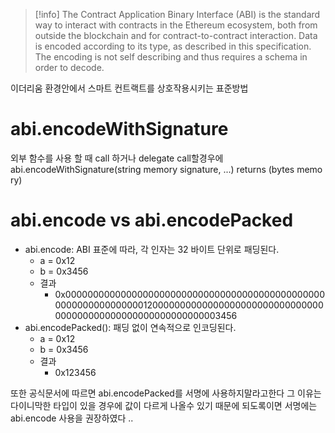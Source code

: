 
> [!info]
> The Contract Application Binary Interface (ABI) is the standard way to interact with contracts in the Ethereum ecosystem, both from outside the blockchain and for contract-to-contract interaction. Data is encoded according to its type, as described in this specification. The encoding is not self describing and thus requires a schema in order to decode.

이더리움 환경안에서 스마트 컨트랙트를 상호작용시키는 표준방법 
# abi.encodeWithSignature
외부 함수를 사용 할 때  call 하거나 delegate call할경우에 
abi.encodeWithSignature(string memory signature, ...) returns (bytes memory)

# abi.encode vs abi.encodePacked

- abi.encode: ABI 표준에 따라, 각 인자는 32 바이트 단위로 패딩된다.
    - a = 0x12
    - b = 0x3456
    - 결과
        - 0x000000000000000000000000000000000000000000000000000000000000000120000000000000000000000000000000000000000000000000000000000003456
- abi.encodePacked(): 패딩 없이 연속적으로 인코딩된다.
    - a = 0x12
    - b = 0x3456
    - 결과
        - 0x123456

또한 공식문서에 따르면 abi.encodePacked를 서명에 사용하지말라고한다 그 이유는 다이니막한 타입이 있을 경우에 값이 다르게 나올수 있기 때문에 되도록이면 서명에는 
abi.encode 사용을 권장하였다 .. 

